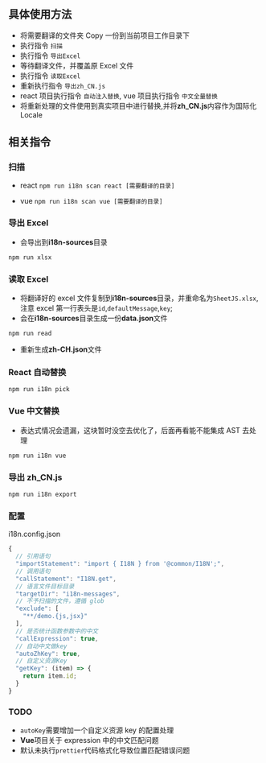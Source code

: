 ## 具体使用方法

- 将需要翻译的文件夹 Copy 一份到当前项目工作目录下
- 执行指令 `扫描`
- 执行指令 `导出Excel`
- 等待翻译文件，并覆盖原 Excel 文件
- 执行指令 `读取Excel`
- 重新执行指令 `导出zh_CN.js`
- react 项目执行指令 `自动注入替换`, vue 项目执行指令 `中文全量替换`
- 将重新处理的文件使用到真实项目中进行替换,并将**zh_CN.js**内容作为国际化 Locale

## 相关指令

### 扫描

- react
  `npm run i18n scan react [需要翻译的目录]`

- vue
  `npm run i18n scan vue [需要翻译的目录]`

### 导出 Excel

- 会导出到**i18n-sources**目录

`npm run xlsx`

### 读取 Excel

- 将翻译好的 excel 文件复制到**i18n-sources**目录，并重命名为`SheetJS.xlsx`,注意 excel 第一行表头是`id`,`defaultMessage`,`key`;
- 会在**i18n-sources**目录生成一份**data.json**文件

`npm run read`

- 重新生成**zh-CH.json**文件

### React 自动替换

`npm run i18n pick`

### Vue 中文替换

- 表达式情况会遗漏，这块暂时没空去优化了，后面再看能不能集成 AST 去处理

`npm run i18n vue`

### 导出 zh_CN.js

`npm run i18n export`

### 配置

i18n.config.json

```js
{
  // 引用语句
  "importStatement": "import { I18N } from '@common/I18N';",
  // 调用语句
  "callStatement": "I18N.get",
  // 语言文件目标目录
  "targetDir": "i18n-messages",
  // 不予扫描的文件，遵循 glob
  "exclude": [
    "**/demo.{js,jsx}"
  ],
  // 是否统计函数参数中的中文
  "callExpression": true,
  // 自动中文做key
  "autoZhKey": true,
  // 自定义资源Key
  "getKey": (item) => {
    return item.id;
  }
}
```

### TODO

- `autoKey`需要增加一个自定义资源 key 的配置处理
- **Vue**项目关于 expression 中的中文匹配问题
- 默认未执行`prettier`代码格式化导致位置匹配错误问题
